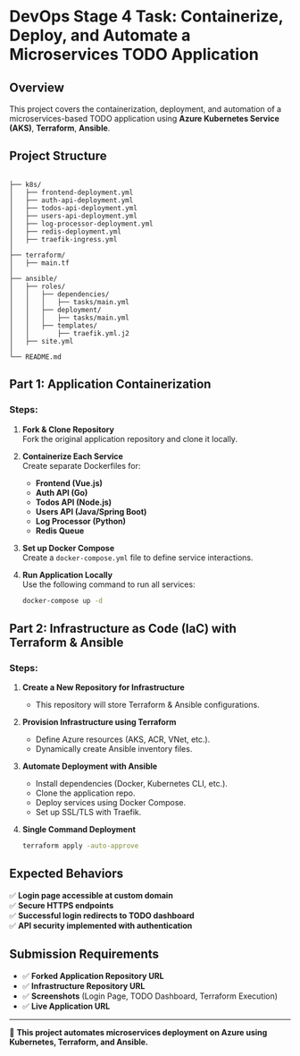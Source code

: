 # DevOps Stage 4 Task: Containerize, Deploy, and Automate a Microservices TODO Application

## Overview
This project covers the containerization, deployment, and automation of a microservices-based TODO application using **Azure Kubernetes Service (AKS)**, **Terraform**, **Ansible**.

## Project Structure
```

├── k8s/
│   ├── frontend-deployment.yml
│   ├── auth-api-deployment.yml
│   ├── todos-api-deployment.yml
│   ├── users-api-deployment.yml
│   ├── log-processor-deployment.yml
│   ├── redis-deployment.yml
│   ├── traefik-ingress.yml
│
├── terraform/
│   ├── main.tf
│
├── ansible/
│   ├── roles/
│   │   ├── dependencies/
│   │   │   ├── tasks/main.yml
│   │   ├── deployment/
│   │   │   ├── tasks/main.yml 
│   │   ├── templates/
│   │       ├── traefik.yml.j2
│   ├── site.yml
│
└── README.md
```

## Part 1: Application Containerization

### Steps:
1. **Fork & Clone Repository**  
   Fork the original application repository and clone it locally.

2. **Containerize Each Service**  
   Create separate Dockerfiles for:
   - **Frontend (Vue.js)**
   - **Auth API (Go)**
   - **Todos API (Node.js)**
   - **Users API (Java/Spring Boot)**
   - **Log Processor (Python)**
   - **Redis Queue**

3. **Set up Docker Compose**  
   Create a `docker-compose.yml` file to define service interactions.

4. **Run Application Locally**  
   Use the following command to run all services:
   ```sh
   docker-compose up -d
   ```

## Part 2: Infrastructure as Code (IaC) with Terraform & Ansible

### Steps:
1. **Create a New Repository for Infrastructure**
   - This repository will store Terraform & Ansible configurations.

2. **Provision Infrastructure using Terraform**
   - Define Azure resources (AKS, ACR, VNet, etc.).
   - Dynamically create Ansible inventory files.

3. **Automate Deployment with Ansible**
   - Install dependencies (Docker, Kubernetes CLI, etc.).
   - Clone the application repo.
   - Deploy services using Docker Compose.
   - Set up SSL/TLS with Traefik.

4. **Single Command Deployment**
   ```sh
   terraform apply -auto-approve
   ```

## Expected Behaviors
✅ **Login page accessible at custom domain**  
✅ **Secure HTTPS endpoints**  
✅ **Successful login redirects to TODO dashboard**  
✅ **API security implemented with authentication**  

## Submission Requirements
- ✅ **Forked Application Repository URL**
- ✅ **Infrastructure Repository URL**
- ✅ **Screenshots** (Login Page, TODO Dashboard, Terraform Execution)
- ✅ **Live Application URL**

---
🚀 **This project automates microservices deployment on Azure using Kubernetes, Terraform, and Ansible.**